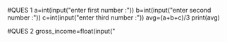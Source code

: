 #QUES 1
a=int(input("enter first number :"))
b=int(input("enter second number :"))
c=int(input("enter third number :"))
avg=(a+b+c)/3
print(avg)

#QUES 2
gross_income=float(input("
